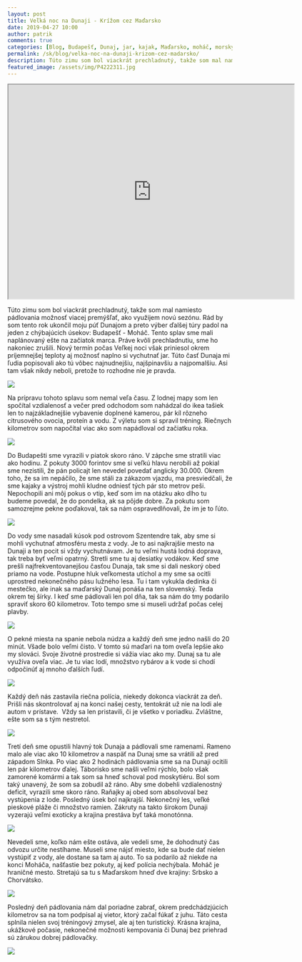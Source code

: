```yaml
---
layout: post
title: Veľká noc na Dunaji - Krížom cez Maďarsko
date: 2019-04-27 10:00
author: patrik
comments: true
categories: [Blog, Budapešť, Dunaj, jar, kajak, Maďarsko, moháč, morský kajak, outdoor, pádlovanie, rieka, Slovenčina]
permalink: /sk/blog/velka-noc-na-dunaji-krizom-cez-madarsko/
description: Túto zimu som bol viackrát prechladnutý, takže som mal namiesto pádlovania možnosť viacej premýšľať, ako využijem novú sezónu. Rád by som tento rok ukončil moju púť Dunajom a preto výber ďalšej túry padol na jeden z chýbajúcich úsekov Budapešť - Moháč.
featured_image: /assets/img/P4222311.jpg
---
```

<iframe src="https://www.google.com/maps/d/u/1/embed?mid=1rKAMBkLuR566EdHTPx5qPOAL5dvqp7uu" width="640" height="480"></iframe>

Túto zimu som bol viackrát prechladnutý, takže som mal namiesto pádlovania možnosť viacej premýšľať, ako využijem novú sezónu. Rád by som tento rok ukončil moju púť Dunajom a preto výber ďalšej túry padol na jeden z chýbajúcich úsekov: Budapešť - Moháč. Tento splav sme mali naplánovaný ešte na začiatok marca. Práve kvôli prechladnutiu, sme ho nakoniec zrušili. Nový termín počas Veľkej noci však priniesol okrem príjemnejšej teploty aj možnosť naplno si vychutnať jar. Túto časť Dunaja mi ľudia popisovali ako tú vôbec najnudnejšiu, najšpinavšiu a najpomalšiu. Asi tam však nikdy neboli, pretože to rozhodne nie je pravda.

![](/assets/img/P4190012.jpg)

Na prípravu tohoto splavu som nemal veľa času. Z lodnej mapy som len spočítal vzdialenosť a večer pred odchodom som nahádzal do ikea tašiek len to najzákladnejšie vybavenie doplnené kamerou, pár kíl rôzneho citrusového ovocia, proteín a vodu. Z výletu som si spravil tréning. Riečnych kilometrov som napočítal viac ako som napádloval od začiatku roka.

![](/assets/img/P4202223.jpg)

Do Budapešti sme vyrazili v piatok skoro ráno. V zápche sme stratili viac ako hodinu. Z pokuty 3000 forintov sme si veľkú hlavu nerobili až pokial sme nezistili, že pán policajt len nevedel povedať anglicky 30.000. Okrem toho, že sa im nepáčilo, že sme stáli za zákazom vjazdu, ma presviedčali, že sme kajaky a výstroj mohli kludne odniesť tých pár sto metrov peši. Nepochopili ani môj pokus o vtip, keď som im na otázku ako dlho tu budeme povedal, že do pondelka, ak sa pôjde dobre. Za pokutu som samozrejme pekne poďakoval, tak sa nám ospravedlňovali, že im je to ľúto.

![](/assets/img/GOPR0369.jpg)

Do vody sme nasadali kúsok pod ostrovom Szentendre tak, aby sme si mohli vychutnať atmosféru mesta z vody. Je to asi najkrajšie mesto na Dunaji a ten pocit si vždy vychutnávam. Je tu veľmi hustá lodná doprava, tak treba byť veľmi opatrný. Stretli sme tu aj desiatky vodákov. Keď sme prešli najfrekventovanejšou časťou Dunaja, tak sme si dali neskorý obed priamo na vode. Postupne hluk veľkomesta utíchol a my sme sa ocitli uprostred nekonečného pásu lužného lesa. Tu i tam vykukla dedinka či mestečko, ale inak sa maďarský Dunaj ponáša na ten slovenský. Teda okrem tej šírky. I keď sme pádlovali len pol dňa, tak sa nám do tmy podarilo spraviť skoro 60 kilometrov. Toto tempo sme si museli udržať počas celej plavby.

![](/assets/img/P4192177.jpg)

O pekné miesta na spanie nebola núdza a každý deň sme jedno našli do 20 minút. Všade bolo veľmi čisto. V tomto sú maďari na tom oveľa lepšie ako my slováci. Svoje životné prostredie si vážia viac ako my. Dunaj sa tu ale využíva oveľa viac. Je tu viac lodí, množstvo rybárov a k vode si chodí odpočinúť aj mnoho ďalších ľudí.

![](/assets/img/Štefan-Košický-IMG_20190420_183138-e1556355375446.jpg)

Každý deň nás zastavila riečna polícia, niekedy dokonca viackrát za deň. Prišli nás skontrolovať aj na konci našej cesty, tentokrát už nie na lodi ale autom v prístave.  Vždy sa len pristavili, či je všetko v poriadku. Zvláštne, ešte som sa s tým nestretol.

![](/assets/img/P4212292.jpg)

Tretí deň sme opustili hlavný tok Dunaja a pádlovali sme ramenami. Rameno malo ale viac ako 10 kilometrov a naspäť na Dunaj sme sa vrátili až pred západom Slnka. Po viac ako 2 hodinách pádlovania sme sa na Dunaji ocitili len pár kilometrov ďalej. Táborisko sme našli veľmi rýchlo, bolo však zamorené komármi a tak som sa hneď schoval pod moskytiéru. Bol som taký unavený, že som sa zobudil až ráno. Aby sme dobehli vzdialenostný deficit, vyrazili sme skoro ráno. Raňajky aj obed som absolvoval bez vystúpenia z lode. Posledný úsek bol najkrajší. Nekonečný les, veľké pieskové pláže či množstvo ramien. Zákruty na takto širokom Dunaji vyzerajú veľmi exoticky a krajina prestáva byť taká monotónna.

![](/assets/img/P4202243.jpg)

Nevedeli sme, koľko nám ešte ostáva, ale vedeli sme, že dohodnutý čas odvozu určite nestíhame. Museli sme nájsť miesto, kde sa bude dať nielen vystúpiť z vody, ale dostane sa tam aj auto. To sa podarilo až niekde na konci Moháča, našťastie bez pokuty, aj keď polícia nechýbala. Moháč je hraničné mesto. Stretajú sa tu s Maďarskom hneď dve krajiny: Srbsko a Chorvátsko.

![](/assets/img/P4212274.jpg)

Posledný deň pádlovania nám dal poriadne zabrať, okrem predchádzjúcich kilometrov sa na tom podpísal aj vietor, ktorý začal fúkať z juhu. Táto cesta splnila nielen svoj tréningový zmysel, ale aj ten turistický. Krásna krajina, ukážkové počasie, nekonečné možnosti kempovania či Dunaj bez priehrad sú zárukou dobrej pádlovačky.

![](/assets/img/P4222311.jpg)